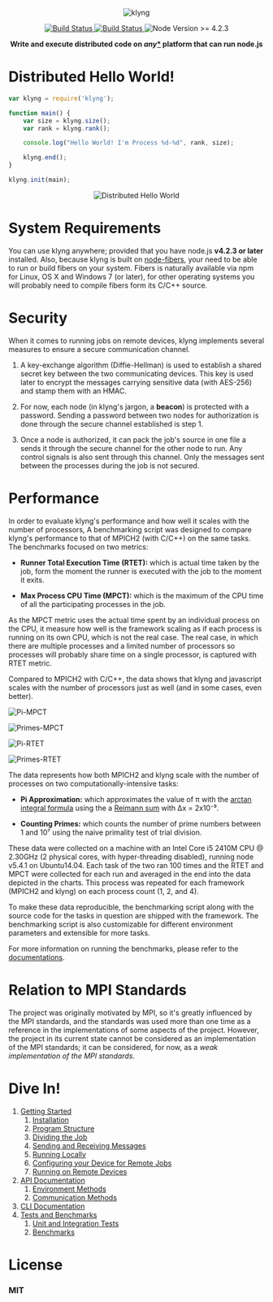 <p align='center'>
<img src='https://googledrive.com/host/0BwJ57iK3uPsVUUkzRGJyZ0FEeTg/klyng-logo.png' alt='klyng'>
</p>

<p align='center'>
<a href='https://travis-ci.org/Mostafa-Samir/klyng'>
<img src='https://travis-ci.org/Mostafa-Samir/klyng.svg?branch=master' alt='Build Status'>
</a>

<a href='https://ci.appveyor.com/project/Mostafa-Samir/klyng'>
<img src='https://ci.appveyor.com/api/projects/status/ni8fbuou6o2qns1t?svg=true' alt='Build Status'>
</a>

<img src='https://img.shields.io/badge/node-%3E%3D4.2.3-blue.svg' alt='Node Version >= 4.2.3'>
</p>

<p align='center'>
<strong>Write and execute distributed code on <i>any</i><a href='#system-requirements'>*</a> platform that can run node.js</strong>
</p>

# Distributed Hello World!

```javascript
var klyng = require('klyng');

function main() {
    var size = klyng.size();
    var rank = klyng.rank();

    console.log("Hello World! I'm Process %d-%d", rank, size);

    klyng.end();
}

klyng.init(main);
```
<p align='center'>
    <img src='https://googledrive.com/host/0BwJ57iK3uPsVUUkzRGJyZ0FEeTg/dist-hello.gif' alt='Distributed Hello World'>
</p>

# System Requirements

You can use klyng anywhere; provided that you have node.js **v4.2.3 or later** installed. Also, because klyng is built on [node-fibers](https://github.com/laverdet/node-fibers), your need to be able to run or build fibers on your system. Fibers is naturally available via npm for Linux, OS X and Windows 7 (or later), for other operating systems you will probably need to compile fibers form its C/C++ source.

# Security
When it comes to running jobs on remote devices, klyng implements several measures to ensure a secure communication channel.

1. A key-exchange algorithm (Diffie-Hellman) is used to establish a shared secret key between the two communicating devices. This key is used later to encrypt the messages carrying sensitive data (with AES-256) and stamp them with an HMAC.

2. For now, each node (in klyng's jargon, a **beacon**) is protected with a password. Sending a password between two nodes for authorization is done through the secure channel established is step 1.

3. Once a node is authorized, it can pack the job's source in one file a sends it through the secure channel for the other node to run. Any control signals is also sent through this channel. Only the messages sent between the processes during the job is not secured.

# Performance

In order to evaluate klyng's performance and how well it scales with the number of processors, A benchmarking script was designed to compare klyng's performance to that of MPICH2 (with C/C++) on the same tasks. The benchmarks focused on two metrics:
* **Runner Total Execution Time (RTET):** which is actual time taken by the job, form the moment the runner is executed with the job to the moment it exits.

* **Max Process CPU Time (MPCT):** which is the maximum of the CPU time of all the participating processes in the job.

As the MPCT metric uses the actual time spent by an individual process on the CPU, it measure how well is the framework scaling as if each process is running on its own CPU, which is not the real case. The real case, in which there are multiple processes and a limited number of processors so processes will probably share time on a single processor, is captured with RTET metric.

Compared to MPICH2 with C/C++, the data shows that klyng and javascript scales with the number of processors just as well (and in some cases, even better).

![Pi-MPCT](https://googledrive.com/host/0BwJ57iK3uPsVUUkzRGJyZ0FEeTg/pi-mpct.png)

![Primes-MPCT](https://googledrive.com/host/0BwJ57iK3uPsVUUkzRGJyZ0FEeTg/primes-mpct.png)

![Pi-RTET](https://googledrive.com/host/0BwJ57iK3uPsVUUkzRGJyZ0FEeTg/pi-rtet.png)

![Primes-RTET](https://googledrive.com/host/0BwJ57iK3uPsVUUkzRGJyZ0FEeTg/primes-rtet.png)

The data represents how both MPICH2 and klyng scale with the number of processes on two computationally-intensive tasks:

*  **Pi Approximation:** which approximates the value of π with the [arctan integral formula](https://en.wikipedia.org/wiki/Inverse_trigonometric_functions#Expression_as_definite_integrals) using the a [Reimann sum](http://mathworld.wolfram.com/RiemannSum.html) with Δx = 2x10⁻⁹.

* **Counting Primes:** which counts the number of prime numbers between 1 and 10⁷ using the naive primality test of trial division.

These data were collected on a machine with an Intel Core i5 2410M CPU @ 2.30GHz (2 physical cores, with hyper-threading disabled), running node v5.4.1 on Ubuntu14.04. Each task of the two ran 100 times and the RTET and MPCT were collected for each run and averaged in the end into the data depicted in the charts. This process was repeated for each framework (MPICH2 and klyng) on each process count (1, 2, and 4).

To make these data reproducible, the benchmarking script along with the source code for the tasks in question are shipped with the framework. The benchmarking script is also customizable for different environment parameters and extensible for more tasks.

For more information on running the benchmarks, please refer to the [documentations](./docs/sections/tests-benchmarks.md#benchmarks).

# Relation to MPI Standards

The project was originally motivated by MPI, so it's greatly influenced by the MPI standards, and the standards was used more than one time as a reference in the implementations of some aspects of the project. However, the project in its current state cannot be considered as an implementation of the MPI standards; it can be considered, for now, as a *weak implementation of the MPI standards*.

# Dive In!

1. [Getting Started](./docs/sections/getting-started.md)
    1. [Installation](./docs/sections/getting-started.md#installation)
    2. [Program Structure](./docs/sections/getting-started.md#program-structure)
    3. [Dividing the Job](./docs/sections/getting-started.md#dividing-the-job)
    4. [Sending and Receiving Messages](./docs/sections/getting-started.md#sending-and-receiving-messages)
    5. [Running Locally](./docs/sections/getting-started.md#running-locally)
    6. [Configuring your Device for Remote Jobs](./docs/sections/getting-started.md#configuring-your-device-for-remote-jobs)
    5. [Running on Remote Devices](./docs/sections/getting-started.md#running-on-remote-devices)
2. [API Documentation](./docs/sections/api-doc.md)
    1. [Environment Methods](./docs/sections/api-doc.md#environment-methods)
    2. [Communication Methods](./docs/sections/api-doc.md#communication-methods)
3. [CLI Documentation](./docs/sections/cli-doc.md)
4. [Tests and Benchmarks](./docs/sections/tests-benchmarks.md)
    1. [Unit and Integration Tests](./docs/sections/tests-benchmarks.md#unit-and-integration-tests)
    2. [Benchmarks](./docs/sections/tests-benchmarks.md#benchmarks)

# License

### MIT
